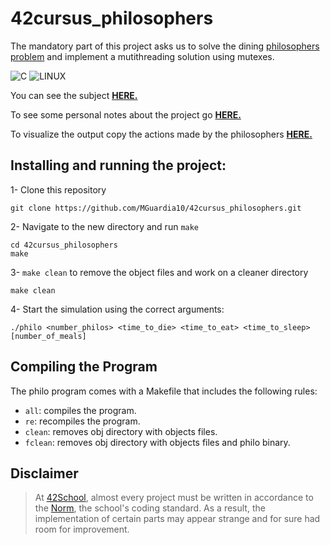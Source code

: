 # 42cursus_philosophers
The mandatory part of this project asks us to solve the dining [philosophers problem](https://en.wikipedia.org/wiki/Dining_philosophers_problem) and implement a mutithreading solution using mutexes.

![C](https://img.shields.io/badge/C-a?style=for-the-badge&logo=C&color=grey)
![LINUX](https://img.shields.io/badge/Linux-a?style=for-the-badge&logo=linux&color=grey)

You can see the subject [**HERE.**](https://github.com/MGuardia10/42cursus/blob/main/subjects/en/philo_subject_en.pdf)

To see some personal notes about the project go [**HERE.**](https://mguardia.notion.site/20c40e1b07c342b09368051e186f3164?v=de68e8aa929043489c847842db871dc9&pvs=4)

To visualize the output copy the actions made by the philosophers [**HERE.**](https://nafuka11.github.io/philosophers-visualizer/)

## Installing and running the project:
1- Clone this repository
	
	git clone https://github.com/MGuardia10/42cursus_philosophers.git
2- Navigate to the new directory and run `make`
	
	cd 42cursus_philosophers
   	make
3- `make clean` to remove the object files and work on a cleaner directory

	make clean
4- Start the simulation using the correct arguments:

	./philo <number_philos> <time_to_die> <time_to_eat> <time_to_sleep> [number_of_meals]

## Compiling the Program
The philo program comes with a Makefile that includes the following rules:

- `all`: compiles the program.
- `re`: recompiles the program.
- `clean`: removes obj directory with objects files.
- `fclean`: removes obj directory with objects files and philo binary.

## Disclaimer
> At [42School](https://en.wikipedia.org/wiki/42_(school)), almost every project must be written in accordance to the [Norm](https://github.com/MGuardia10/42cursus/blob/main/subjects/en/norm_en.pdf), the school's coding standard. As a result, the implementation of certain parts may appear strange and for sure had room for improvement.